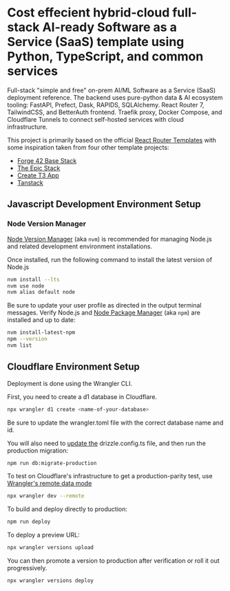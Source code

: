 # Cost effecient hybrid-cloud full-stack AI-ready Software as a Service (SaaS) template using Python, TypeScript, and common services
Full-stack "simple and free" on-prem AI/ML Software as a Service (SaaS) deployment reference. The backend uses 
pure-python data & AI ecosystem tooling: FastAPI, Prefect, Dask, RAPIDS, SQLAlchemy. React Router 7, TailwindCSS, and 
BetterAuth frontend. Traefik proxy, Docker Compose, and Cloudflare Tunnels to connect self-hosted services with cloud 
infrastructure.

This project is primarily based on the official [React Router Templates](https://github.com/remix-run/react-router-templates/tree/main)
with some inspiration taken from four other template projects:

* [Forge 42 Base Stack](https://github.com/forge-42/base-stack)
* [The Epic Stack](https://github.com/epicweb-dev/epic-stack)
* [Create T3 App](https://create.t3.gg/)
* [Tanstack](https://tanstack.com/)

## Javascript Development Environment Setup

### Node Version Manager
[Node Version Manager](https://github.com/nvm-sh/nvm) (aka `nvm`) is recommended for managing Node.js and related 
development environment installations.

Once installed, run the following command to install the latest version of Node.js
```bash
nvm install --lts
nvm use node
nvm alias default node
```

Be sure to update your user profile as directed in the output terminal messages. Verify Node.js and 
[Node Package Manager](https://www.npmjs.com/) (aka `npm`) are installed and up to date:
```bash
nvm install-latest-npm
npm --version
nvm list
```

## Cloudflare Environment Setup
Deployment is done using the Wrangler CLI.

First, you need to create a d1 database in Cloudflare.
```bash
npx wrangler d1 create <name-of-your-database>
```

Be sure to update the wrangler.toml file with the correct database name and id.

You will also need to [update the](https://orm.drizzle.team/docs/guides/d1-http-with-drizzle-kit) drizzle.config.ts 
file, and then run the production migration:
```bash
npm run db:migrate-production
```

To test on Cloudflare's infrastructure to get a production-parity test, use 
[Wrangler's remote data mode](https://developers.cloudflare.com/workers/local-development/remote-data/)

```bash
npx wrangler dev --remote
```

To build and deploy directly to production:

```bash
npm run deploy
```

To deploy a preview URL:

```bash
npx wrangler versions upload
```

You can then promote a version to production after verification or roll it out progressively.

```bash
npx wrangler versions deploy
```